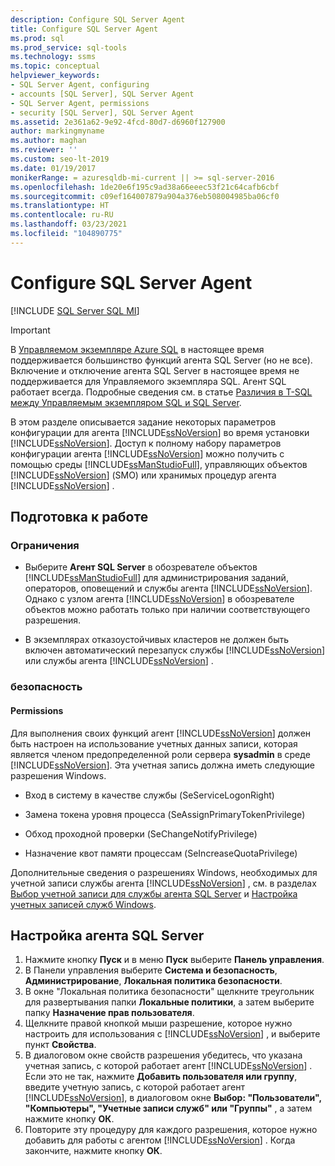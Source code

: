 ```yaml
---
description: Configure SQL Server Agent
title: Configure SQL Server Agent
ms.prod: sql
ms.prod_service: sql-tools
ms.technology: ssms
ms.topic: conceptual
helpviewer_keywords:
- SQL Server Agent, configuring
- accounts [SQL Server], SQL Server Agent
- SQL Server Agent, permissions
- security [SQL Server], SQL Server Agent
ms.assetid: 2e361a62-9e92-4fcd-80d7-d6960f127900
author: markingmyname
ms.author: maghan
ms.reviewer: ''
ms.custom: seo-lt-2019
ms.date: 01/19/2017
monikerRange: = azuresqldb-mi-current || >= sql-server-2016
ms.openlocfilehash: 1de20e6f195c9ad38a66eeec53f21c64cafb6cbf
ms.sourcegitcommit: c09ef164007879a904a376eb508004985ba06cf0
ms.translationtype: HT
ms.contentlocale: ru-RU
ms.lasthandoff: 03/23/2021
ms.locfileid: "104890775"
---
```

# <a name="configure-sql-server-agent"></a>Configure SQL Server Agent

[!INCLUDE [SQL Server SQL MI](../../includes/applies-to-version/sql-asdbmi.md)]

> [!IMPORTANT]  
> В [Управляемом экземпляре Azure SQL](/azure/sql-database/sql-database-managed-instance) в настоящее время поддерживается большинство функций агента SQL Server (но не все). Включение и отключение агента SQL Server в настоящее время не поддерживается для Управляемого экземпляра SQL. Агент SQL работает всегда. Подробные сведения см. в статье [Различия в T-SQL между Управляемым экземпляром SQL и SQL Server](/azure/sql-database/sql-database-managed-instance-transact-sql-information#sql-server-agent).

В этом разделе описывается задание некоторых параметров конфигурации для агента [!INCLUDE[ssNoVersion](../../includes/ssnoversion-md.md)] во время установки [!INCLUDE[ssNoVersion](../../includes/ssnoversion-md.md)]. Доступ к полному набору параметров конфигурации агента [!INCLUDE[ssNoVersion](../../includes/ssnoversion-md.md)] можно получить с помощью среды [!INCLUDE[ssManStudioFull](../../includes/ssmanstudiofull-md.md)], управляющих объектов [!INCLUDE[ssNoVersion](../../includes/ssnoversion-md.md)] (SMO) или хранимых процедур агента [!INCLUDE[ssNoVersion](../../includes/ssnoversion-md.md)] .
  
## <a name="before-you-begin"></a><a name="BeforeYouBegin"></a>Подготовка к работе
  
### <a name="limitations-and-restrictions"></a><a name="Restrictions"></a>Ограничения
  
-   Выберите **Агент SQL Server** в обозревателе объектов [!INCLUDE[ssManStudioFull](../../includes/ssmanstudiofull-md.md)] для администрирования заданий, операторов, оповещений и службы агента [!INCLUDE[ssNoVersion](../../includes/ssnoversion-md.md)]. Однако с узлом агента [!INCLUDE[ssNoVersion](../../includes/ssnoversion-md.md)] в обозревателе объектов можно работать только при наличии соответствующего разрешения.
  
-   В экземплярах отказоустойчивых кластеров не должен быть включен автоматический перезапуск службы [!INCLUDE[ssNoVersion](../../includes/ssnoversion-md.md)] или службы агента [!INCLUDE[ssNoVersion](../../includes/ssnoversion-md.md)] .
  
### <a name="security"></a><a name="Security"></a>безопасность
  
#### <a name="permissions"></a><a name="Permissions"></a>Permissions
Для выполнения своих функций агент [!INCLUDE[ssNoVersion](../../includes/ssnoversion-md.md)] должен быть настроен на использование учетных данных записи, которая является членом предопределенной роли сервера **sysadmin** в среде [!INCLUDE[ssNoVersion](../../includes/ssnoversion-md.md)]. Эта учетная запись должна иметь следующие разрешения Windows.  
  
-   Вход в систему в качестве службы (SeServiceLogonRight)
  
-   Замена токена уровня процесса (SeAssignPrimaryTokenPrivilege)
  
-   Обход проходной проверки (SeChangeNotifyPrivilege)
  
-   Назначение квот памяти процессам (SeIncreaseQuotaPrivilege)
  
Дополнительные сведения о разрешениях Windows, необходимых для учетной записи службы агента [!INCLUDE[ssNoVersion](../../includes/ssnoversion-md.md)] , см. в разделах [Выбор учетной записи для службы агента SQL Server](../../ssms/agent/select-an-account-for-the-sql-server-agent-service.md) и [Настройка учетных записей служб Windows](../../database-engine/configure-windows/configure-windows-service-accounts-and-permissions.md).
  
## <a name="to-configure-sql-server-agent"></a>Настройка агента SQL Server

1. Нажмите кнопку **Пуск** и в меню **Пуск** выберите **Панель управления**.  
2. В Панели управления выберите **Система и безопасность**, **Администрирование**, **Локальная политика безопасности**.
3. В окне "Локальная политика безопасности" щелкните треугольник для развертывания папки **Локальные политики**, а затем выберите папку **Назначение прав пользователя**.
4. Щелкните правой кнопкой мыши разрешение, которое нужно настроить для использования с [!INCLUDE[ssNoVersion](../../includes/ssnoversion-md.md)] , и выберите пункт **Свойства**.
5. В диалоговом окне свойств разрешения убедитесь, что указана учетная запись, с которой работает агент [!INCLUDE[ssNoVersion](../../includes/ssnoversion-md.md)] . Если это не так, нажмите **Добавить пользователя или группу**, введите учетную запись, с которой работает агент [!INCLUDE[ssNoVersion](../../includes/ssnoversion-md.md)], в диалоговом окне **Выбор: "Пользователи", "Компьютеры", "Учетные записи служб" или "Группы"** , а затем нажмите кнопку **ОК**.
6. Повторите эту процедуру для каждого разрешения, которое нужно добавить для работы с агентом [!INCLUDE[ssNoVersion](../../includes/ssnoversion-md.md)] . Когда закончите, нажмите кнопку **ОК**.
